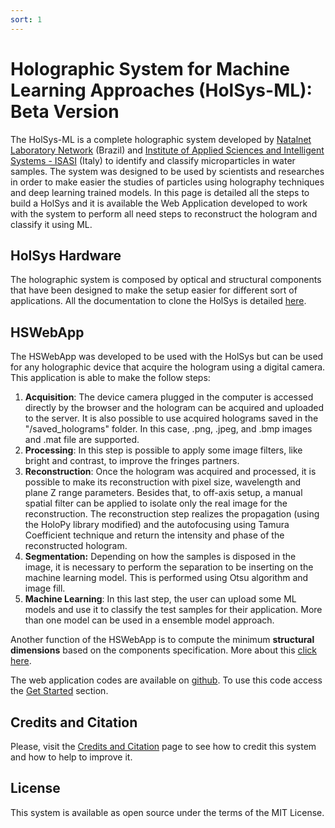 ```yaml
---
sort: 1
---
```

# Holographic System for Machine Learning Approaches (HolSys-ML): Beta Version

The HolSys-ML is a complete holographic system developed by [Natalnet Laboratory Network](http://www.natalnet.br) (Brazil) and [Institute of Applied Sciences and Intelligent Systems - ISASI](https://www.isasi.cnr.it/) (Italy) to identify and classify microparticles in water samples. The system was designed to be used by scientists and researches in order to make easier the studies of particles using holography techniques and deep learning trained models. In this page is detailed all the steps to build a HolSys and it is available the Web Application developed to work with the system to perform all need steps to reconstruct the hologram and classify it using ML. 

## HolSys Hardware

The holographic system is composed by optical and structural components that have been designed to make the setup easier for different sort of applications. All the documentation to clone the HolSys is detailed [here](https://andouglasjr.github.io/HSapplication/holsys_hardware/knowing_system.html).

## HSWebApp

The HSWebApp was developed to be used with the HolSys but can be used for any holographic device that acquire the hologram using a digital camera. This application is able to make the follow steps:

1. **Acquisition**: The device camera plugged in the computer is accessed directly by the browser and the hologram can be acquired and uploaded to the server. It is also possible to use acquired holograms saved in the "/saved_holograms" folder. In this case, .png, .jpeg, and .bmp images and .mat file are supported.
2. **Processing**: In this step is possible to apply some image filters, like bright and contrast, to improve the fringes partners. 
3. **Reconstruction**: Once the hologram was acquired and processed, it is possible to make its reconstruction with pixel size, wavelength and plane Z range parameters. Besides that, to off-axis setup, a manual spatial filter can be applied to isolate only the real image for the reconstruction. The reconstruction step realizes the propagation (using the HoloPy library modified) and the autofocusing using Tamura Coefficient technique and return the intensity and phase of the reconstructed hologram. 
4. **Segmentation:** Depending on how the samples is disposed in the image, it is necessary to perform the separation to be inserting on the machine learning model. This is performed using Otsu algorithm and image fill.
5. **Machine Learning**: In this last step, the user can upload some ML models and use it to classify the test samples for their application. More than one model can be used in a ensemble model approach.

Another function of the HSWebApp is to compute the minimum **structural dimensions** based on the components specification. More about this [click here]().  

The web application codes are available on [github](https://github.com/andouglasjr/HSapplication). To use this code access the [Get Started](https://andouglasjr.github.io/HSapplication/) section.

## Credits and Citation

Please, visit the [Credits and Citation](https://andouglasjr.github.io/HSapplication/credits/) page to see how to credit this system and how to help to improve it.

## License

This system is available as open source under the terms of the MIT License.